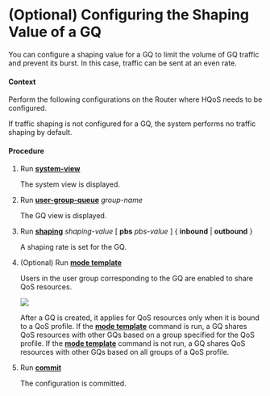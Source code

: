 (Optional) Configuring the Shaping Value of a GQ
================================================

You can configure a shaping value for a GQ to limit the volume of GQ traffic and prevent its burst. In this case, traffic can be sent at an even rate.

#### Context

Perform the following configurations on the Router where HQoS needs to be configured.

If traffic shaping is not configured for a GQ, the system performs no traffic shaping by default.


#### Procedure

1. Run [**system-view**](cmdqueryname=system-view)
   
   
   
   The system view is displayed.
2. Run [**user-group-queue**](cmdqueryname=user-group-queue) *group-name*
   
   
   
   The GQ view is displayed.
3. Run [**shaping**](cmdqueryname=shaping) *shaping-value* [ **pbs** *pbs-value* ] { **inbound** | **outbound** }
   
   
   
   A shaping rate is set for the GQ.
4. (Optional) Run [**mode template**](cmdqueryname=mode+template)
   
   
   
   Users in the user group corresponding to the GQ are enabled to share QoS resources.
   
   
   
   ![](../../../../public_sys-resources/note_3.0-en-us.png) 
   
   After a GQ is created, it applies for QoS resources only when it is bound to a QoS profile. If the [**mode template**](cmdqueryname=mode+template) command is run, a GQ shares QoS resources with other GQs based on a group specified for the QoS profile. If the [**mode template**](cmdqueryname=mode+template) command is not run, a GQ shares QoS resources with other GQs based on all groups of a QoS profile.
5. Run [**commit**](cmdqueryname=commit)
   
   
   
   The configuration is committed.